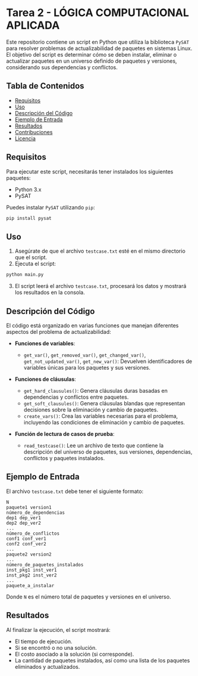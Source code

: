 # Tarea 2 - LÓGICA COMPUTACIONAL APLICADA

Este repositorio contiene un script en Python que utiliza la biblioteca `PySAT` para resolver problemas de actualizabilidad de paquetes en sistemas Linux. El objetivo del script es determinar cómo se deben instalar, eliminar o actualizar paquetes en un universo definido de paquetes y versiones, considerando sus dependencias y conflictos.

## Tabla de Contenidos

- [Requisitos](#requisitos)
- [Uso](#uso)
- [Descripción del Código](#descripción-del-código)
- [Ejemplo de Entrada](#ejemplo-de-entrada)
- [Resultados](#resultados)
- [Contribuciones](#contribuciones)
- [Licencia](#licencia)

## Requisitos

Para ejecutar este script, necesitarás tener instalados los siguientes paquetes:

- Python 3.x
- PySAT

Puedes instalar `PySAT` utilizando `pip`:

```bash
pip install pysat
```

## Uso

1. Asegúrate de que el archivo `testcase.txt` esté en el mismo directorio que el script.
2. Ejecuta el script:

```bash
python main.py
```

3. El script leerá el archivo `testcase.txt`, procesará los datos y mostrará los resultados en la consola.

## Descripción del Código

El código está organizado en varias funciones que manejan diferentes aspectos del problema de actualizabilidad:

- **Funciones de variables**: 
  - `get_var()`, `get_removed_var()`, `get_changed_var()`, `get_not_updated_var()`, `get_new_var()`: Devuelven identificadores de variables únicas para los paquetes y sus versiones.

- **Funciones de cláusulas**: 
  - `get_hard_clausules()`: Genera cláusulas duras basadas en dependencias y conflictos entre paquetes.
  - `get_soft_clausules()`: Genera cláusulas blandas que representan decisiones sobre la eliminación y cambio de paquetes.
  - `create_vars()`: Crea las variables necesarias para el problema, incluyendo las condiciones de eliminación y cambio de paquetes.

- **Función de lectura de casos de prueba**:
  - `read_testcase()`: Lee un archivo de texto que contiene la descripción del universo de paquetes, sus versiones, dependencias, conflictos y paquetes instalados.

## Ejemplo de Entrada

El archivo `testcase.txt` debe tener el siguiente formato:

```
N
paquete1 version1
número_de_dependencias
dep1 dep_ver1
dep2 dep_ver2
...
número_de_conflictos
conf1 conf_ver1
conf2 conf_ver2
...
paquete2 version2
...
número_de_paquetes_instalados
inst_pkg1 inst_ver1
inst_pkg2 inst_ver2
...
paquete_a_instalar
```

Donde `N` es el número total de paquetes y versiones en el universo.

## Resultados

Al finalizar la ejecución, el script mostrará:

- El tiempo de ejecución.
- Si se encontró o no una solución.
- El costo asociado a la solución (si corresponde).
- La cantidad de paquetes instalados, así como una lista de los paquetes eliminados y actualizados.
